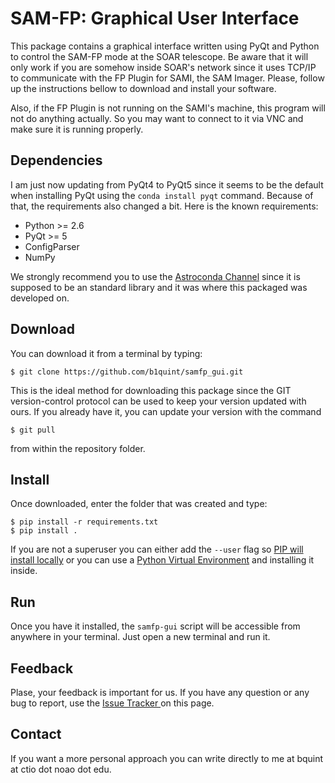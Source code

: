 # SAM-FP: Graphical User Interface

This package contains a graphical interface written using PyQt and Python 
to control the SAM-FP mode at the SOAR telescope. Be aware that it will only 
work if you are somehow inside SOAR's network since it uses TCP/IP to communicate
with the FP Plugin for SAMI, the SAM Imager. Please, follow up 
the instructions bellow to download and install your software.

Also, if the FP Plugin is not running on the SAMI's machine, this
program will not do anything actually. So you may want to connect 
to it via VNC and make sure it is running properly.

## Dependencies

I am just now updating from PyQt4 to PyQt5 since it seems to be the default when
 installing PyQt using the `conda install pyqt` command. Because of that, the
 requirements also changed a bit. Here is the known requirements:
 
- Python >= 2.6
- PyQt >= 5
- ConfigParser
- NumPy

We strongly recommend you to use the [Astroconda Channel](https://astroconda.readthedocs.io/en/latest/)
since it is supposed to be an standard library and it was where this packaged 
was developed on. 

## Download

You can download it from a terminal by typing:

    $ git clone https://github.com/b1quint/samfp_gui.git

This is the ideal method for downloading this package since the GIT version-control 
protocol can be used to keep your version updated with ours. If you 
already have it, you can update your version with the command

    $ git pull 
    
from within the repository folder.

## Install 

Once downloaded, enter the folder that was created and type:

    $ pip install -r requirements.txt
    $ pip install . 
    
If you are not a superuser you can either add the `--user`
flag so [PIP will install locally](https://pip.pypa.io/en/stable/reference/pip_install/#id43) 
or you can use a 
[Python Virtual Environment](http://docs.python-guide.org/en/latest/dev/virtualenvs/) 
and installing it inside. 

## Run

Once you have it installed, the `samfp-gui` script
will be accessible from anywhere in your terminal. Just
open a new terminal and run it. 

## Feedback

Plase, your feedback is important for us. If you have any question
or any bug to report, use the 
[Issue Tracker ](https://github.com/b1quint/samfp_gui/issues)
on this page. 

## Contact

If you want a more personal approach you can write directly to me at
bquint at ctio dot noao dot edu.  